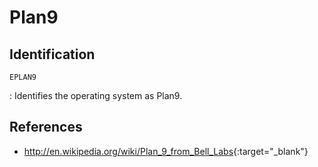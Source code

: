 # Plan9

## Identification

`EPLAN9`

:   Identifies the operating system as Plan9.

## References

- <http://en.wikipedia.org/wiki/Plan_9_from_Bell_Labs>{:target="_blank"}
